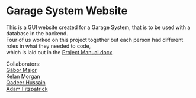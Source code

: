 # Garage System Website

This is a GUI website created for a Garage System, that is to be used with a database in the backend.  
Four of us worked on this project together but each person had different roles in what they needed to code,  
which is laid out in the [Project Manual.docx](https://github.com/Triple-B-Org/Garage-System-Website/blob/main/Project%20Manual.docx).

Collaborators:  
[Gábor Major](https://github.com/NotYetTerminal)  
[Kelan Morgan](https://github.com/KelanMorgan)  
[Qadeer Hussain](https://github.com/Qadeer1813)  
[Adam Fitzpatrick](https://github.com/adam-fitz395)  


